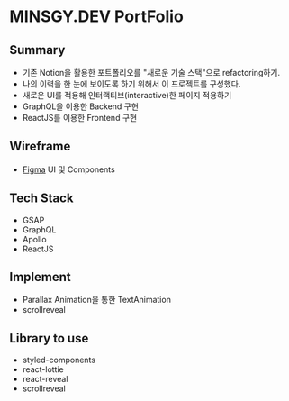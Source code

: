 # MINSGY.DEV PortFolio

## Summary

- 기존 Notion을 활용한 포트폴리오를 "새로운 기술 스택"으로 refactoring하기.
- 나의 이력을 한 눈에 보이도록 하기 위해서 이 프로젝트를 구성했다.
- 새로운 UI를 적용해 인터랙티브(interactive)한 페이지 적용하기
- GraphQL을 이용한 Backend 구현
- ReactJS를 이용한 Frontend 구현

## Wireframe

- [Figma](https://www.figma.com/file/06Xd803bSC4Jdj6TQTOCQS/PortFolio-Page?node-id=4%3A0) UI 및 Components

## Tech Stack

- GSAP
- GraphQL
- Apollo
- ReactJS

## Implement

- Parallax Animation을 통한 TextAnimation
- scrollreveal

## Library to use

- styled-components
- react-lottie
- react-reveal
- scrollreveal
